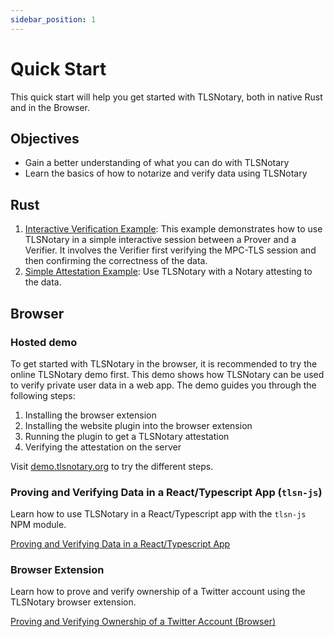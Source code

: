 ```yaml
---
sidebar_position: 1
---
```

# Quick Start

This quick start will help you get started with TLSNotary, both in native Rust and in the Browser.

## Objectives

- Gain a better understanding of what you can do with TLSNotary
- Learn the basics of how to notarize and verify data using TLSNotary

## Rust

1. [Interactive Verification Example](rust.md#interactive): This example demonstrates how to use TLSNotary in a simple interactive session between a Prover and a Verifier. It involves the Verifier first verifying the MPC-TLS session and then confirming the correctness of the data.
2. [Simple Attestation Example](rust.md#attestation): Use TLSNotary with a Notary attesting to the data.

## Browser

### Hosted demo

To get started with TLSNotary in the browser, it is recommended to try the online TLSNotary demo first. This demo shows how TLSNotary can be used to verify private user data in a web app. The demo guides you through the following steps:

1. Installing the browser extension
2. Installing the website plugin into the browser extension
3. Running the plugin to get a TLSNotary attestation
4. Verifying the attestation on the server

Visit [demo.tlsnotary.org](https://demo.tlsnotary.org) to try the different steps.

### Proving and Verifying Data in a React/Typescript App (`tlsn-js`)

Learn how to use TLSNotary in a React/Typescript app with the `tlsn-js` NPM module.

[Proving and Verifying Data in a React/Typescript App](tlsn-js.md#browser)

### Browser Extension

Learn how to prove and verify ownership of a Twitter account using the TLSNotary browser extension.

[Proving and Verifying Ownership of a Twitter Account (Browser)](browser_extension)

